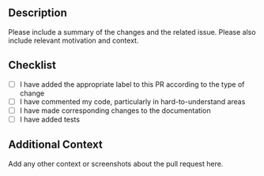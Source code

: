 <!--
## Release Drafter

This repository uses [Release Drafter](https://github.com/release-drafter/release-drafter) for versioning. Please add one of the following labels to your pull request to indicate the type of change:

- `major` label will be a major version
- `minor` or `enhancement` will bump it to a minor version
- `patch` or `bug` will bump it to a patch version (this is the default if no label is applied)
-->

## Description

Please include a summary of the changes and the related issue. Please also include relevant motivation and context.

## Checklist

<!-- - [ ] Issue linked if existing -->
- [ ] I have added the appropriate label to this PR according to the type of change
- [ ] I have commented my code, particularly in hard-to-understand areas
- [ ] I have made corresponding changes to the documentation
- [ ] I have added tests

## Additional Context

Add any other context or screenshots about the pull request here.